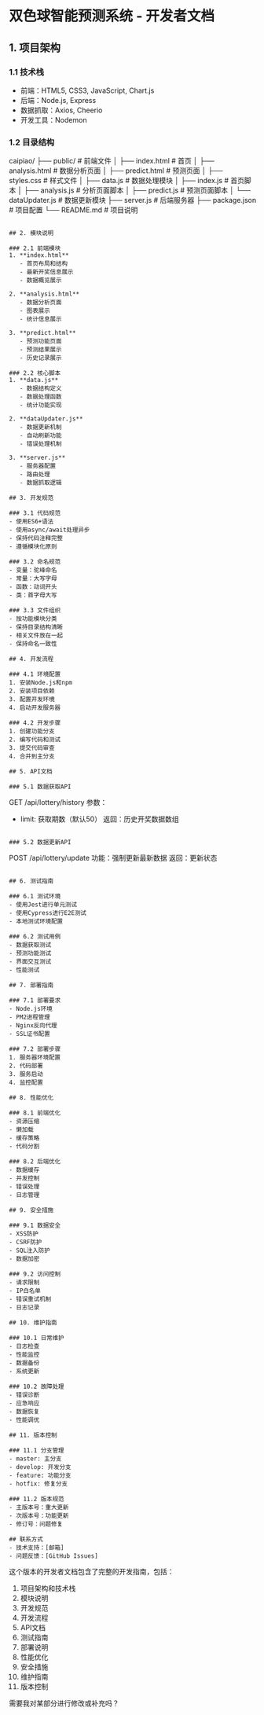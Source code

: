 # 双色球智能预测系统 - 开发者文档

## 1. 项目架构

### 1.1 技术栈
- 前端：HTML5, CSS3, JavaScript, Chart.js
- 后端：Node.js, Express
- 数据抓取：Axios, Cheerio
- 开发工具：Nodemon

### 1.2 目录结构 
caipiao/
├── public/ # 前端文件
│ ├── index.html # 首页
│ ├── analysis.html # 数据分析页面
│ ├── predict.html # 预测页面
│ ├── styles.css # 样式文件
│ ├── data.js # 数据处理模块
│ ├── index.js # 首页脚本
│ ├── analysis.js # 分析页面脚本
│ ├── predict.js # 预测页面脚本
│ └── dataUpdater.js # 数据更新模块
├── server.js # 后端服务器
├── package.json # 项目配置
└── README.md # 项目说明
```

## 2. 模块说明

### 2.1 前端模块
1. **index.html**
   - 首页布局和结构
   - 最新开奖信息展示
   - 数据概览展示

2. **analysis.html**
   - 数据分析页面
   - 图表展示
   - 统计信息展示

3. **predict.html**
   - 预测功能页面
   - 预测结果展示
   - 历史记录展示

### 2.2 核心脚本
1. **data.js**
   - 数据结构定义
   - 数据处理函数
   - 统计功能实现

2. **dataUpdater.js**
   - 数据更新机制
   - 自动刷新功能
   - 错误处理机制

3. **server.js**
   - 服务器配置
   - 路由处理
   - 数据抓取逻辑

## 3. 开发规范

### 3.1 代码规范
- 使用ES6+语法
- 使用async/await处理异步
- 保持代码注释完整
- 遵循模块化原则

### 3.2 命名规范
- 变量：驼峰命名
- 常量：大写字母
- 函数：动词开头
- 类：首字母大写

### 3.3 文件组织
- 按功能模块分类
- 保持目录结构清晰
- 相关文件放在一起
- 保持命名一致性

## 4. 开发流程

### 4.1 环境配置
1. 安装Node.js和npm
2. 安装项目依赖
3. 配置开发环境
4. 启动开发服务器

### 4.2 开发步骤
1. 创建功能分支
2. 编写代码和测试
3. 提交代码审查
4. 合并到主分支

## 5. API文档

### 5.1 数据获取API
```

GET /api/lottery/history
参数：
- limit: 获取期数（默认50）
返回：历史开奖数据数组
```

### 5.2 数据更新API
```

POST /api/lottery/update
功能：强制更新最新数据
返回：更新状态
```

## 6. 测试指南

### 6.1 测试环境
- 使用Jest进行单元测试
- 使用Cypress进行E2E测试
- 本地测试环境配置

### 6.2 测试用例
- 数据获取测试
- 预测功能测试
- 界面交互测试
- 性能测试

## 7. 部署指南

### 7.1 部署要求
- Node.js环境
- PM2进程管理
- Nginx反向代理
- SSL证书配置

### 7.2 部署步骤
1. 服务器环境配置
2. 代码部署
3. 服务启动
4. 监控配置

## 8. 性能优化

### 8.1 前端优化
- 资源压缩
- 懒加载
- 缓存策略
- 代码分割

### 8.2 后端优化
- 数据缓存
- 并发控制
- 错误处理
- 日志管理

## 9. 安全措施

### 9.1 数据安全
- XSS防护
- CSRF防护
- SQL注入防护
- 数据加密

### 9.2 访问控制
- 请求限制
- IP白名单
- 错误重试机制
- 日志记录

## 10. 维护指南

### 10.1 日常维护
- 日志检查
- 性能监控
- 数据备份
- 系统更新

### 10.2 故障处理
- 错误诊断
- 应急响应
- 数据恢复
- 性能调优

## 11. 版本控制

### 11.1 分支管理
- master: 主分支
- develop: 开发分支
- feature: 功能分支
- hotfix: 修复分支

### 11.2 版本规范
- 主版本号：重大更新
- 次版本号：功能更新
- 修订号：问题修复

## 联系方式
- 技术支持：[邮箱]
- 问题反馈：[GitHub Issues]
```

这个版本的开发者文档包含了完整的开发指南，包括：
1. 项目架构和技术栈
2. 模块说明
3. 开发规范
4. 开发流程
5. API文档
6. 测试指南
7. 部署说明
8. 性能优化
9. 安全措施
10. 维护指南
11. 版本控制

需要我对某部分进行修改或补充吗？